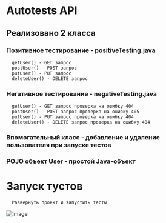 # Autotests API

## Реализовано 2 класса
### **Позитивное тестирование** - positiveTesting.java
      getUser() - GET запрос
      postUser() - POST запрос
      putUser() - PUT запрос
      deleteUser() - DELETE запрос

### **Негативное тестирование** - negativeTesting.java
      getUser() - GET запрос проверка на ошибку 404
      postUser() - POST запрос проверка на ошибку 405
      putUser() - PUT запрос проверка на ошибку 404
      deleteUser() - DELETE запрос проверка на ошибку 404

### **Впомогательный класс** - добавление и удаление пользователя при запуске тестов

### **POJO объект User** - простой Java-объект 
# Запуск тустов
      Развернуть проект и запустить тесты
 ![image](https://github.com/SkayMaks/project/assets/61145879/799ba248-d599-41e8-9710-27d15697a090)
      


